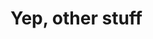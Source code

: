 <html>
<body>
    <head>
    <meta charset="utf-8"/>
    <title>Other Stuff</title>
  <h1>Yep, other stuff</h1>
</head> 
</body>
</html>
